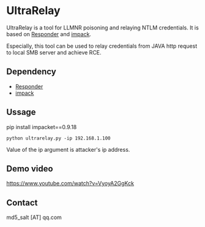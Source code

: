 # UltraRelay

UltraRelay is a tool for LLMNR poisoning and relaying NTLM credentials. It is based on [Responder](https://github.com/SpiderLabs/Responder) and [impack](https://github.com/SecureAuthCorp/impacket).

Especially, this tool can be used to relay credentials from JAVA http request to local SMB server and achieve RCE.

## Dependency

* [Responder](https://github.com/SpiderLabs/Responder)
* [impack](https://github.com/SecureAuthCorp/impacket)

## Ussage
pip install impacket==0.9.18

`python ultrarelay.py -ip 192.168.1.100`

Value of the ip argument is attacker's ip address.

## Demo video

https://www.youtube.com/watch?v=VyoyA2GgKck

## Contact

md5_salt [AT] qq.com
